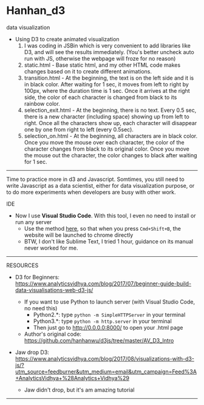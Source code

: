 # Hanhan_d3
data visualization

* Using D3 to create animated visualization
  1. I was coding in JSBin which is very convenient to add libraries like D3, and will see the results immediately. (You's better uncheck auto run with JS, otherwise the webpage will froze for no reason)
  2. static.html - Base static html, and my other HTML code makes changes based on it to create different animations.
  3. transition.html - At the beginning, the text is on the left side and it is in black color. After waiting for 1 sec, it moves from left to right by 100px, where the duration time is 1 sec. Once it arrives at the right side, the color of each character is changed from black to its rainbow color.
  4. selection_exit.html - At the beginning, there is no text. Every 0.5 sec, there is a new character (including space) showing up from left to right. Once all the characters show up, each character will disappear one by one from right to left (every 0.5sec).
  5. selection_on.html - At the beginning, all characters are in black color. Once you move the mouse over each character, the color of the character changes from black to its original color. Once you move the mouse out the character, the color changes to black after waiting for 1 sec.

*************************************************************************************************

Time to practice more in d3 and Javascript. Somtimes, you still need to write Javascript as a data scientist, either for data visualization purpose, or to do more experiments when developers are busy with other work.

IDE
* Now I use <b>Visual Studio Code</b>. With this tool, I even no need to install or run any server
  * Use the method [here][1], so that when you press `Cmd+Shift+B`, the website will be launched to chrome directly
  * BTW, I don't like Sublime Text, I tried 1 hour, guidance on its manual never worked for me.


*************************************************************************************************

RESOURCES

* D3 for Beginners: https://www.analyticsvidhya.com/blog/2017/07/beginner-guide-build-data-visualisations-web-d3-js/
  * If you want to use Python to launch server (with Visual Studio Code, no need this)
    * Python2.*: type `python -m SimpleHTTPServer` in your terminal
    * Python3.*: type `python -m http.server` in your terminal
    * Then just go to http://0.0.0.0:8000/ to open your .html page
  * Author's original code: https://github.com/hanhanwu/d3js/tree/master/AV_D3_Intro
  
* Jaw drop D3: https://www.analyticsvidhya.com/blog/2017/08/visualizations-with-d3-js/?utm_source=feedburner&utm_medium=email&utm_campaign=Feed%3A+AnalyticsVidhya+%28Analytics+Vidhya%29
  * Jaw didn't drop, but it's am amazing tutorial

*************************************************************************************************
  
  
[1]:https://www.webucator.com/blog/2016/06/launch-files-browser-visual-studio-code/

